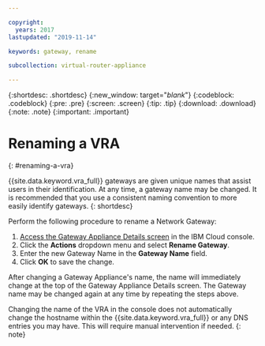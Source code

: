 ```yaml
---

copyright:
  years: 2017
lastupdated: "2019-11-14"

keywords: gateway, rename

subcollection: virtual-router-appliance

---
```


{:shortdesc: .shortdesc}
{:new_window: target="_blank_"}
{:codeblock: .codeblock}
{:pre: .pre}
{:screen: .screen}
{:tip: .tip}
{:download: .download}
{:note: .note}
{:important: .important}

# Renaming a VRA
{: #renaming-a-vra}

{{site.data.keyword.vra_full}} gateways are given unique names that assist users in their identification. At any time, a gateway name may be changed. It is recommended that you use a consistent naming convention to more easily identify gateways.
{: shortdesc}

Perform the following procedure to rename a Network Gateway:

1. [Access the Gateway Appliance Details screen](/docs/infrastructure/virtual-router-appliance?topic=virtual-router-appliance-view-vra-details) in the IBM Cloud console.
2. Click the **Actions** dropdown menu and select **Rename Gateway**.
3. Enter the new Gateway Name in the **Gateway Name** field.
4. Click **OK** to save the change.

After changing a Gateway Appliance's name, the name will immediately change at the top of the Gateway Appliance Details screen. The Gateway name may be changed again at any time by repeating the steps above.

Changing the name of the VRA in the console does not automatically change the hostname within the {{site.data.keyword.vra_full}} or any DNS entries you may have. This will require manual intervention if needed.
{: note}
